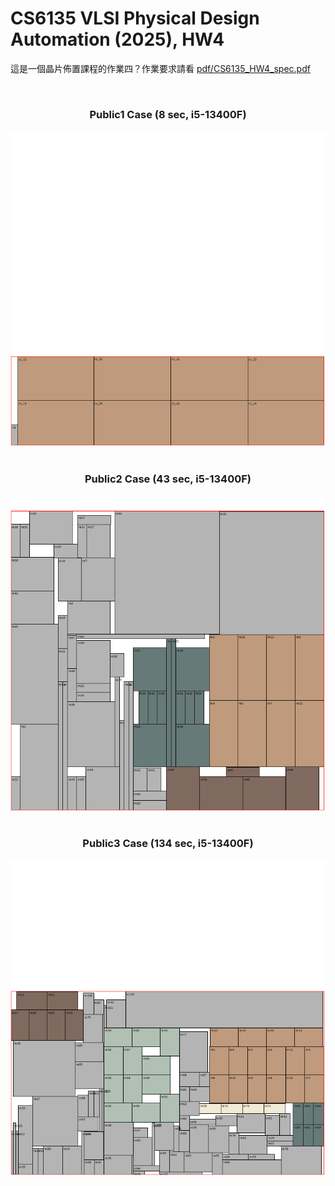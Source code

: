 # CS6135 VLSI Physical Design Automation (2025), HW4

這是一個晶片佈置課程的作業四？作業要求請看 [pdf/CS6135_HW4_spec.pdf](./pdf/CS6135_HW4_spec.pdf)

<div id="public1" align="center">
    </br>
    <h3>Public1 Case (8 sec, i5-13400F)</h3>
    <img src="./figure/public1.png" alt="public1" width="512"/>
</div>

<div id="public2" align="center">
    </br>
    <h3>Public2 Case (43 sec, i5-13400F)</h3>
    <img src="./figure/public2.png" alt="public2" width="512"/>
</div>

<div id="public3" align="center">
    </br>
    <h3>Public3 Case (134 sec, i5-13400F)</h3>
    <img src="./figure/public3.png" alt="public3" width="512"/>
</div>
